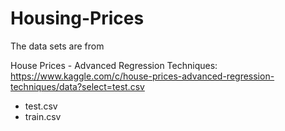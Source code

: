 # Housing-Prices


The data sets are from

House Prices - Advanced Regression Techniques: https://www.kaggle.com/c/house-prices-advanced-regression-techniques/data?select=test.csv
- test.csv
- train.csv
